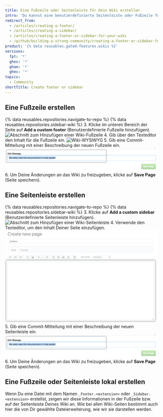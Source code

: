 ```yaml
---
title: Eine Fußzeile oder Seitenleiste für Dein Wiki erstellen
intro: 'Du kannst eine benutzerdefinierte Seitenleiste oder Fußzeile für Dein Wiki erstellen, um zusätzliche kontextbezogene Informationen für die Leser bereitzustellen.'
redirect_from:
  - /articles/creating-a-footer/
  - /articles/creating-a-sidebar/
  - /articles/creating-a-footer-or-sidebar-for-your-wiki
  - /github/building-a-strong-community/creating-a-footer-or-sidebar-for-your-wiki
product: '{% data reusables.gated-features.wikis %}'
versions:
  fpt: '*'
  ghes: '*'
  ghae: '*'
  ghec: '*'
topics:
  - Community
shortTitle: Create footer or sidebar
---
```


## Eine Fußzeile erstellen

{% data reusables.repositories.navigate-to-repo %}
{% data reusables.repositories.sidebar-wiki %}
3. Klicke im unteren Bereich der Seite auf **Add a custom footer** (Benutzerdefinierte Fußzeile hinzufügen). ![Abschnitt zum Hinzufügen einer Wiki-Fußzeile](/assets/images/help/wiki/wiki_add_footer.png)
4. Gib über den Texteditor den Inhalt für die Fußzeile ein. ![Wiki-WYSIWYG](/assets/images/help/wiki/wiki-footer.png)
5. Gib eine Commit-Mitteilung mit einer Beschreibung der neuen Fußzeile ein. ![Wiki-Commit-Mitteilung](/assets/images/help/wiki/wiki_commit_message.png)
6. Um Deine Änderungen an das Wiki zu freizugeben, klicke auf **Save Page** (Seite speichern).

## Eine Seitenleiste erstellen

{% data reusables.repositories.navigate-to-repo %}
{% data reusables.repositories.sidebar-wiki %}
3. Klicke auf **Add a custom sidebar** (Benutzerdefinierte Seitenleiste hinzufügen). ![Abschnitt zum Hinzufügen einer Wiki-Seitenleiste](/assets/images/help/wiki/wiki_add_sidebar.png)
4. Verwende den Texteditor, um den Inhalt Deiner Seite einzufügen. ![Wiki-WYSIWYG](/assets/images/help/wiki/wiki-sidebar.png)
5. Gib eine Commit-Mitteilung mit einer Beschreibung der neuen Seitenleiste ein. ![Wiki-Commit-Mitteilung](/assets/images/help/wiki/wiki_commit_message.png)
6. Um Deine Änderungen an das Wiki zu freizugeben, klicke auf **Save Page** (Seite speichern).

## Eine Fußzeile oder Seitenleiste lokal erstellen

Wenn Du eine Datei mit dem Namen `_Footer.<extension>` oder `_Sidebar.<extension>` erstellst, zeigen wir diese Informationen in der Fußzeile bzw. auf der Seitenleiste Deines Wiki an. Wie bei allen Wiki-Seiten bestimmt auch hier die von Dir gewählte Dateierweiterung, wie wir sie darstellen werden.
